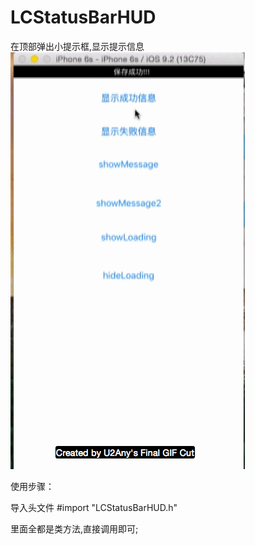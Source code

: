 # LCStatusBarHUD
在顶部弹出小提示框,显示提示信息<br>
![](https://raw.githubusercontent.com/guoliancheng/LCStatusBarHUD/master/screenshots/Untitled1.gif)

使用步骤：

导入头文件
#import "LCStatusBarHUD.h"

里面全都是类方法,直接调用即可;